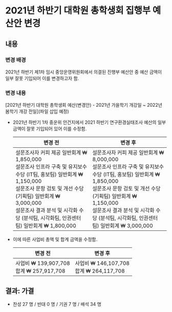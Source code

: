 2021년 하반기 대학원 총학생회 집행부 예산안 변경
==

## 내용

### 변경 배경

2021년 하반기 제1차 임시 중앙운영위원회에서 의결된 진행부 예산안 중 예산 금액이 일부 잘못 기입되어 이를 변경하고자 함.

### 변경 내용 

[2021년 하반기 대학원 총학생회 예산(변경안) - 2021년 가을학기 개강일 ~ 2022년 봄학기 개강 전일](파일 삽입 예정)
- 2021년 하반기 1차 중운위 안건지에서 2021 하반기 연구환경실태조사 예산의 일부 금액이 잘못 기입되어 있어 이를 수정함.

  | 변경 전 | 변경 후 |
    |---|---|
    | 설문조사자 커피 제공 일반회계 ₩ 1,850,000 <br>설문조사 인프라 구축 및 유지보수 수당 (IT팀, 홍보팀) 일반회계 ₩ 1,150,000 <br> 설문조사 문항 검토 및 개선 수당 (기획팀) 일반회계 ₩ 3,000,000 <br>설문조사 결과 분석 및 시각화 수당 (분석팀, 시각화팀, 인권센터팀) 일반회계 ₩ 1,800,000<br> | 설문조사자 커피 제공 일반회계 ₩ 8,000,000  <br>설문조사 인프라 구축 및 유지보수 수당 (IT팀, 홍보팀) 일반회계 ₩ 1,850,000 <br> 설문조사 문항 검토 및 개선 수당 (기획팀) 일반회계 ₩ 1,150,000 <br>설문조사 결과 분석 및 시각화 수당 (분석팀, 시각화팀, 인권센터팀) 일반회계 ₩ 3,000,000  | 


- 이에 따른 사업비 총액 및 합계 금액을 수정함. 

  | 변경 전 | 변경 후 |
    |---|---|
    | 사업비  ₩ 139,907,708<br>합계  ₩ 257,917,708 | 사업비  ₩ 146,107,708<br>합계 ₩ 264,117,708 | 



## 결과: 가결 

- 찬성 27 명 / 반대 0 명 / 기권 7 명 / 배석 34 명

